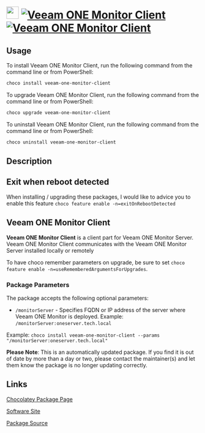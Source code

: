 ﻿# <img src="https://cdn.jsdelivr.net/gh/mkevenaar/chocolatey-packages@5a7e97e58c57f2b5d464291c6823f698ed3d1e70/icons/veeam-one-monitor-client.png" width="32" height="32"/> [![Veeam ONE Monitor Client](https://img.shields.io/chocolatey/v/veeam-one-monitor-client.svg?label=Veeam+ONE+Monitor+Client)](https://chocolatey.org/packages/veeam-one-monitor-client) [![Veeam ONE Monitor Client](https://img.shields.io/chocolatey/dt/veeam-one-monitor-client.svg)](https://chocolatey.org/packages/veeam-one-monitor-client)

## Usage

To install Veeam ONE Monitor Client, run the following command from the command line or from PowerShell:

```powershell
choco install veeam-one-monitor-client
```

To upgrade Veeam ONE Monitor Client, run the following command from the command line or from PowerShell:

```powershell
choco upgrade veeam-one-monitor-client
```

To uninstall Veeam ONE Monitor Client, run the following command from the command line or from PowerShell:

```powershell
choco uninstall veeam-one-monitor-client
```

## Description

## Exit when reboot detected

When installing / upgrading these packages, I would like to advice you to enable this feature `choco feature enable -n=exitOnRebootDetected`

## Veeam ONE Monitor Client

**Veeam ONE Monitor Client** is a client part for Veeam ONE Monitor Server. Veeam ONE Monitor Client communicates with the Veeam ONE Monitor Server installed locally or remotely

To have choco remember parameters on upgrade, be sure to set `choco feature enable -n=useRememberedArgumentsForUpgrades`.

### Package Parameters

The package accepts the following optional parameters:

* `/monitorServer` - Specifies FQDN or IP address of the server where Veeam ONE Monitor is deployed. Example: `/monitorServer:oneserver.tech.local`

Example: `choco install veeam-one-monitor-client --params "/monitorServer:oneserver.tech.local"`

**Please Note**: This is an automatically updated package. If you find it is
out of date by more than a day or two, please contact the maintainer(s) and
let them know the package is no longer updating correctly.


## Links

[Chocolatey Package Page](https://chocolatey.org/packages/veeam-one-monitor-client)

[Software Site](http://www.veeam.com/)

[Package Source](https://github.com/mkevenaar/chocolatey-packages/tree/master/automatic/veeam-one-monitor-client)

